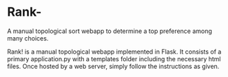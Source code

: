# Rank-
A manual topological sort webapp to determine a top preference among many choices.

Rank! is a manual topological webapp implemented in Flask. It consists of a primary application.py with a templates folder including the necessary html files.
Once hosted by a web server, simply follow the instructions as given.
